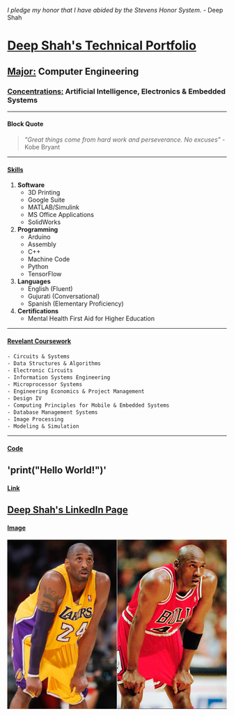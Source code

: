  _I pledge my honor that I have abided by the Stevens Honor System._ - Deep Shah

# **<ins>Deep Shah's Technical Portfolio</ins>**
## **<ins>Major:</ins>** Computer Engineering
### **<ins>Concentrations:</ins>** Artificial Intelligence, Electronics & Embedded Systems
---
#### Block Quote
> _"Great things come from hard work and perseverance. No excuses"_ - Kobe Bryant
---
#### <ins>**Skills**</ins>
1. **Software**
    - 3D Printing
    - Google Suite
    - MATLAB/Simulink
    - MS Office Applications
    - SolidWorks
2. **Programming**
    - Arduino
    - Assembly
    - C++
    - Machine Code
    - Python
    - TensorFlow
3. **Languages**
    - English (Fluent)
    - Gujurati (Conversational)
    - Spanish (Elementary Proficiency)
4. **Certifications**
    - Mental Health First Aid for Higher Education 
---
#### **<ins>Revelant Coursework</ins>**
    - Circuits & Systems
    - Data Structures & Algorithms
    - Electronic Circuits
    - Information Systems Engineering
    - Microprocessor Systems
    - Engineering Economics & Project Management
    - Design IV
    - Computing Principles for Mobile & Embedded Systems 
    - Database Management Systems
    - Image Processing
    - Modeling & Simulation
---
#### **<ins>Code</ins>**
'print("Hello World!")'
---
#### **<ins>Link</ins>**
[Deep Shah's LinkedIn Page](https://www.linkedin.com/in/deep-shah-583378260/)
---
#### **<ins>Image</ins>**
![Famous Basketball Players](kobe-bryant-michael-jordan.jpg)




  


